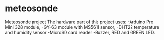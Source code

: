 # meteosonde
Meteosonde project 
The hardware part of this project uses:
-Arduino Pro Mini 328 module, 
-GY-63 module with MS5611 sensor,
-DHT22 temperature and humidity sensor
-MicroSD card reader
-Buzzer, RED and GREEN LED.
